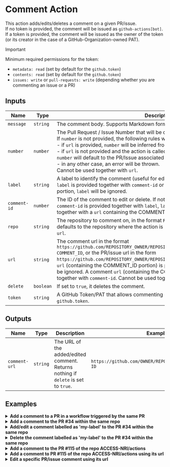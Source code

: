 # Comment Action

This action adds/edits/deletes a comment on a given PR/issue.<br>
If no token is provided, the comment will be issued as  `github-actions[bot]`.<br>
If a token is provided, the comment will be issued as the owner of the token (or its creator in the case of a GitHub-Organization-owned PAT).

> [!IMPORTANT]
> Minimum required permissions for the token:
> - `metadata: read` (set by default for the `github.token`)
> - `contents: read` (set by default for the `github.token`)
> - `issues: write` or `pull-requests: write` (depending whether you are commenting an issue or a PR)

## Inputs

| Name | Type | Description | Required | Default | Example |
| ---- | ---- | ----------- | -------- | ------- | ------- |
| `message` | `string` | The comment body. Supports Markdown format. | NO | N/A | `Hello this is a comment from PR 20` |
| `number` | `number` | The Pull Request / Issue Number that will be commented on.<br>If `number` is not provided, the following rules will apply:<br>- if `url` is provided, `number` will be inferred from the url;<br>- if `url` is not provided and the action is called within a `pull_request` or `issue` event, `number` will default to the PR/Issue associated with the event;<br>- in any other case, an error will be thrown.<br>Cannot be used together with `url`.| NO | N/A | `20` |
| `label` | `string` | A label to identify the comment (useful for editing or deleting a specific comment). If `label` is provided together with `comment-id` or a `url` containing the COMMENT_ID portion, `label` will be ignored. | NO | `default-label` | `my-new-label` |
| `comment-id` | `number` | The ID of the comment to edit or delete. If not provided, a new comment is created. If `comment-id` is provided together with `label`, `label` will be ignored. Cannot be used together with a `url` containing the COMMENT_ID portion. | NO | N/A | `2650933115` |      
| `repo` | `string` | The repository to comment on, in the format `REPOSITORY_OWNER/REPOSITORY_NAME`. It defaults to the repository where the action is running. Cannot be used together with `url`. | NO | current repo | `ACCESS-NRI/actions` |
| `url` | `string` | The comment url in the format `https://github.com/REPOSITORY_OWNER/REPOSITORY_NAME/issues/NUMBER#issuecomment-COMMENT_ID`, or the PR/issue url in the form `https://github.com/REPOSITORY_OWNER/REPOSITORY_NAME/issues/NUMBER`. If a comment `url` (containing the COMMENT_ID portion) is provided together with `label`, `label` will be ignored. A comment `url` (containing the COMMENT_ID portion) cannot be used together with `comment-id`. Cannot be used together with `number` or `repo`. | NO | N/A | `https://github.com/ACCESS-NRI/actions/issues/13#issuecomment-2485204240` |
| `delete` | `boolean` | If set to `true`, it deletes the comment. | NO | `false` | `true` |
| `token` | `string` | A GitHub Token/PAT that allows commenting on the given PR/Issue. Defaults to `github.token`. | NO | `github.token` | `gha_pat_abcds...` |

## Outputs

| Name | Type | Description | Example |
| ---- | ---- | ----------- | ------- |
| `comment-url` | `string` | The URL of the added/edited comment. Returns nothing if `delete` is set to `true`. | `https://github.com/OWNER/REPO/pull/PR#issuecomment-ID` |

## Examples

<details>
<summary><b>Add a comment to a PR in a workflow triggered by the same PR</b></summary>

```yaml
# ...
on: pull-request
jobs:
  comment:
    runs-on: ubuntu-latest
    permissions:
      pull-requests: write
    steps:
    - uses: access-nri/actions/.github/actions/comment@main
      with:
        message: |
          Wow, a comment on PR `${{ github.event.pull_request.number }}`!
          With multilines!
```
</details>

<details>
<summary><b>Add a comment to the PR #34 within the same repo</b></summary>

```yaml
# ...
jobs:
  comment:
    runs-on: ubuntu-latest
    permissions:
      pull-requests: write
    steps:
    - uses: access-nri/actions/.github/actions/comment@main
      with:
        number: 34
        message: |
          Wow, a comment on PR #34!
          With multilines!
```
</details>

<details>
<summary><b>Add/edit a comment labelled as 'my-label' to the PR #34 within the same repo</b></summary>

```yaml
# ...
jobs:
  comment:
    runs-on: ubuntu-latest
    permissions:
      pull-requests: write
    steps:
    - uses: access-nri/actions/.github/actions/comment@main
      with:
        number: 34
        label: my-label
        message: |
          Wow, a comment on PR #34!
          This has the hidden label: 'my-label'.
```
<b>IMPORTANT</b><br>
If a comment with the provided label is already present, that comment is edited. Otherwise, a new comment with the provided label is added.

</details>


<details>
<summary><b>Delete the comment labelled as 'my-label' to the PR #34 within the same repo</b></summary>

```yaml
# ...
jobs:
  comment:
    runs-on: ubuntu-latest
    permissions:
      pull-requests: write
    steps:
    - uses: access-nri/actions/.github/actions/comment@main
      with:
        number: 34
        label: my-label
        delete: true
```

</details>

<details>
<summary><b>Add a comment to the PR #115 of the repo ACCESS-NRI/actions</b></summary>

```yaml
# ...
jobs:
  comment:
    runs-on: ubuntu-latest
    steps:
    - uses: access-nri/actions/.github/actions/comment@main
      with:
        number: 115
        repo: ACCESS-NRI/actions
        token: ${{secrets.PR_WRITE_TOKEN}}
        message: |
          Wow, a comment on PR 115 of the ACCESS-NRI/actions repo!
```
<b>IMPORTANT</b><br>
The default `github.token` does not have access to other repos.<br>
To add/edit/delete a comment in a different repo, an external token needs to be provided. This could be, for example a [PAT](https://docs.github.com/en/authentication/keeping-your-account-and-data-secure/managing-your-personal-access-tokens).<br>
In the example above, the minimum token's permissions for the commented repo need to be:
<ul>
    <li><code>metadata: read</code></li>
    <li><code>contents: read</code></li>
    <li><code>pull-requests: write</code></li>
</ul>
</details>

<details>
<summary><b>Add a comment to PR #115 of the repo ACCESS-NRI/actions using its url</b></summary>

```yaml
# ...
jobs:
  comment:
    runs-on: ubuntu-latest
    steps:
    - uses: access-nri/actions/.github/actions/comment@main
      with:
        url: https://github.com/ACCESS-NRI/actions/pull/115
        token: ${{secrets.PR_WRITE_TOKEN}}
        message: |
          Wow, a comment on PR 115 of the ACCESS-NRI/actions repo!
          Using its URL!!!
```
<b>IMPORTANT</b><br>
The default `github.token` does not have access to other repos.<br>
To add/edit/delete a comment in a different repo, an external token needs to be provided. This could be, for example a [PAT](https://docs.github.com/en/authentication/keeping-your-account-and-data-secure/managing-your-personal-access-tokens).<br>
In the example above, the minimum token's permissions for the commented repo need to be:
<ul>
    <li><code>metadata: read</code></li>
    <li><code>contents: read</code></li>
    <li><code>pull-requests: write</code></li>
</ul>
</details>

<details>
<summary><b>Edit a specific PR/issue comment using its url</b></summary>

```yaml
# ...
jobs:
  comment:
    runs-on: ubuntu-latest
    steps:
    - uses: access-nri/actions/.github/actions/comment@main
      with:
        url: https://github.com/ACCESS-NRI/actions/pull/115#issuecomment-2466989248
        token: ${{secrets.PR_WRITE_TOKEN}}
        message: |
          Wow, I'm editing comment 2466989248 on PR 115 of the ACCESS-NRI/actions repo!
          I'm using its URL!!!
```
<b>IMPORTANT</b><br>
The default `github.token` does not have access to other repos.<br>
To add/edit/delete a comment in a different repo, an external token needs to be provided. This could be, for example a [PAT](https://docs.github.com/en/authentication/keeping-your-account-and-data-secure/managing-your-personal-access-tokens).<br>
In the example above, the minimum token's permissions for the commented repo need to be:
<ul>
    <li><code>metadata: read</code></li>
    <li><code>contents: read</code></li>
    <li><code>pull-requests: write</code></li>
</ul>
</details>